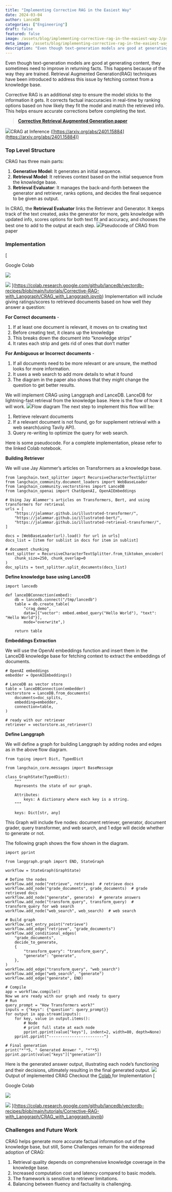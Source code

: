 ```yaml
---
title: "Implementing Corrective RAG in the Easiest Way"
date: 2024-03-04
author: LanceDB
categories: ["Engineering"]
draft: false
featured: false
image: /assets/blog/implementing-corrective-rag-in-the-easiest-way-2/preview-image.png
meta_image: /assets/blog/implementing-corrective-rag-in-the-easiest-way-2/preview-image.png
description: "Even though text-generation models are good at generating content, they sometimes need to improve in returning facts."
---
```


Even though text-generation models are good at generating content, they sometimes need to improve in returning facts. This happens because of the way they are trained. Retrieval Augmented Generation(RAG) techniques have been introduced to address this issue by fetching context from a knowledge base.

Corrective RAG is an additional step to ensure the model sticks to the information it gets. It corrects factual inaccuracies in real-time by ranking options based on how likely they fit the model and match the retrieved info. This helps ensure accurate corrections before completing the text.

> [**Corrective Retrieval Augmented Generation paper**](https://arxiv.org/pdf/2401.15884.pdfhttps://arxiv.org/pdf/2401.15884.pdf)

![](https://lh7-us.googleusercontent.com/bv_qsjrSS75XfV01PHhFckvdl2d-468U0n6LJPL_wfbJHIiNM_0Yzfmp4GtZx3X3CaMR_LXZZGl2Mv19xtD1zvQO8qtBomiVmvyWnW62DMduQwE3VglY9Xhyltp-vBMlvDcXGyzH3JctB5kFZwCXm30)CRAG at Inference ([https://arxiv.org/abs/2401.15884](https://arxiv.org/abs/2401.15884))
### **Top Level Structure**

CRAG has three main parts:

1. **Generative Model**: It generates an initial sequence.
2. **Retrieval Model**: It retrieves context based on the initial sequence from the knowledge base.
3. **Retrieval Evaluator**: It manages the back-and-forth between the generator and retriever, ranks options, and decides the final sequence to be given as output.

In CRAG, the **Retrieval Evaluator** links the Retriever and Generator. It keeps track of the text created, asks the generator for more, gets knowledge with updated info, scores options for both text fit and accuracy, and chooses the best one to add to the output at each step.
![](https://lh7-us.googleusercontent.com/9eKzpIxcTJJgAcIO96TvaRB7oA8Fs8Pdu5eLBNNf52qey2IcQ18Eg3cNE8dVkvXA_N-5WEqxB1weDfPrnpzISLLtkPGo_7vnqyumGi-A_kE3lYf-eM47W8Ld2Vj8Mzf5tdlUZjUQIbpe-ZMgsDsClXA)Pseudocode of CRAG from paper
### **Implementation**

[

Google Colab

![](https://ssl.gstatic.com/colaboratory-static/common/af78b376de917e26b6dab4bff8aac763/img/favicon.ico)

![](https://colab.research.google.com/img/colab_favicon_256px.png)
](https://colab.research.google.com/github/lancedb/vectordb-recipes/blob/main/tutorials/Corrective-RAG-with_Langgraph/CRAG_with_Langgraph.ipynb)
Implementation will include giving ratings/scores to retrieved documents based on how well they answer a question:

**For Correct documents** -

1. If at least one document is relevant, it moves on to creating text
2. Before creating text, it cleans up the knowledge
3. This breaks down the document into “knowledge strips”
4. It rates each strip and gets rid of ones that don’t matter

**For Ambiguous or Incorrect documents** -

1. If all documents need to be more relevant or are unsure, the method looks for more information.
2. It uses a web search to add more details to what it found
3. The diagram in the paper also shows that they might change the question to get better results.

We will implement CRAG using Langgraph and LanceDB. LanceDB for lightning-fast retrieval from the knowledge base. Here is the flow of how it will work.
![](https://lh7-us.googleusercontent.com/rjKC3qpie5lOmbYhOFAUaAq-HqvD8p9QSuOClkQU2ODf7AFK2T3-qe2tZSBqLjKlxp1ptPDfLN-JV601pKX-tugfB3WwqQk3gf0BXYzLc1aITQyjXRpfbbKXHfM68OmZi6SH0HhG0XxmELJDOw4O2i8)Flow diagram
The next step to implement this flow will be:

1. Retrieve relevant documents
2. If a relevant document is not found, go for supplement retrieval with a web search(using Tavily API).
3. Query re-writing to optimize the query for web search.

Here is some pseudocode. For a complete implementation, please refer to the linked Colab notebook.

**Building Retriever**

We will use Jay Alammer’s articles on Transformers as a knowledge base.

    from langchain.text_splitter import RecursiveCharacterTextSplitter
    from langchain_community.document_loaders import WebBaseLoader
    from langchain_community.vectorstores import LanceDB
    from langchain_openai import ChatOpenAI, OpenAIEmbeddings

    # Using Jay Alammer's articles on Transformers, Bert, and using transformers for retrieval
    urls = [
        "https://jalammar.github.io/illustrated-transformer/",
        "https://jalammar.github.io/illustrated-bert/",
        "https://jalammar.github.io/illustrated-retrieval-transformer/",
    ]

    docs = [WebBaseLoader(url).load() for url in urls]
    docs_list = [item for sublist in docs for item in sublist]

    # document chunking
    text_splitter = RecursiveCharacterTextSplitter.from_tiktoken_encoder(
        chunk_size=250, chunk_overlap=0
    )
    doc_splits = text_splitter.split_documents(docs_list)

**Define knowledge base using LanceDB**

    import lancedb

    def lanceDBConnection(embed):
        db = lancedb.connect("/tmp/lancedb")
        table = db.create_table(
            "crag_demo",
            data=[{"vector": embed.embed_query("Hello World"), "text": "Hello World"}],
            mode="overwrite",)

        return table

**Embeddings Extraction**

We will use the OpenAI embeddings function and insert them in the LanceDB knowledge base for fetching context to extract the embeddings of documents.

    # OpenAI embeddings
    embedder = OpenAIEmbeddings()

    # LanceDB as vector store
    table = lanceDBConnection(embedder)
    vectorstore = LanceDB.from_documents(
        documents=doc_splits,
        embedding=embedder,
        connection=table,
    )

    # ready with our retriever
    retriever = vectorstore.as_retriever()

**Define Langgraph**

We will define a graph for building Langgraph by adding nodes and edges as in the above flow diagram.

    from typing import Dict, TypedDict

    from langchain_core.messages import BaseMessage

    class GraphState(TypedDict):
        """
        Represents the state of our graph.

        Attributes:
            keys: A dictionary where each key is a string.
        """

        keys: Dict[str, any]

This Graph will include five nodes: document retriever, generator, document grader, query transformer, and web search, and 1 edge will decide whether to generate or not.

The following graph shows the flow shown in the diagram.

    import pprint

    from langgraph.graph import END, StateGraph

    workflow = StateGraph(GraphState)

    # Define the nodes
    workflow.add_node("retrieve", retrieve)  # retrieve docs
    workflow.add_node("grade_documents", grade_documents)  # grade retrieved docs
    workflow.add_node("generate", generate)  # generate answers
    workflow.add_node("transform_query", transform_query)  # transform_query for web search
    workflow.add_node("web_search", web_search)  # web search

    # Build graph
    workflow.set_entry_point("retrieve")
    workflow.add_edge("retrieve", "grade_documents")
    workflow.add_conditional_edges(
        "grade_documents",
        decide_to_generate,
        {
            "transform_query": "transform_query",
            "generate": "generate",
        },
    )
    workflow.add_edge("transform_query", "web_search")
    workflow.add_edge("web_search", "generate")
    workflow.add_edge("generate", END)

    # Compile
    app = workflow.compile()
    Now we are ready with our graph and ready to query
    # Run
    query_prompt = "How Transformers work?"
    inputs = {"keys": {"question": query_prompt}}
    for output in app.stream(inputs):
        for key, value in output.items():
            # Node
            # print full state at each node
            pprint.pprint(value["keys"], indent=2, width=80, depth=None)
        pprint.pprint("------------------------")

    # Final generation
    print("*"*5, " Generated Answer ", "*"*5)
    pprint.pprint(value["keys"]["generation"])

Here is the generated answer output, illustrating each node’s functioning and their decisions, ultimately resulting in the final generated output.
![](https://lh7-us.googleusercontent.com/3mUuGrr5NYRsyWV5EaEU94Q_kMS2fCTzuSIg0l0DTZGwnUIc5GdCgIgbwqVFqml9Os55DUaLpUkcEh0xnZy2t4jJr2dlcFoMOZ681aXdHXUsqZ4bKPrieLF9nqFisl5eqBxuXR5Skl5KfQYM0ri1bng)Output of implemented CRAG
Checkout the [Colab ](https://colab.research.google.com/github/lancedb/vectordb-recipes/blob/main/tutorials/Corrective-RAG-with_Langgraph/CRAG_with_Langgraph.ipynb)for Implementation
[

Google Colab

![](https://ssl.gstatic.com/colaboratory-static/common/af78b376de917e26b6dab4bff8aac763/img/favicon.ico)

![](https://colab.research.google.com/img/colab_favicon_256px.png)
](https://colab.research.google.com/github/lancedb/vectordb-recipes/blob/main/tutorials/Corrective-RAG-with_Langgraph/CRAG_with_Langgraph.ipynb)
### **Challenges and Future Work**

CRAG helps generate more accurate factual information out of the knowledge base, but still, Some Challenges remain for the widespread adoption of CRAG:

1. Retrieval quality depends on comprehensive knowledge coverage in the knowledge base.
2. Increased computation cost and latency compared to basic models.
3. The framework is sensitive to retriever limitations.
4. Balancing between fluency and factuality is challenging.
